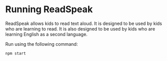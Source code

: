 # Running ReadSpeak

ReadSpeak allows kids to read text aloud. It is designed to be used by kids who are learning to read. It is also designed to be used by kids who are learning English as a second language.

Run using the following command:
```
npm start
```